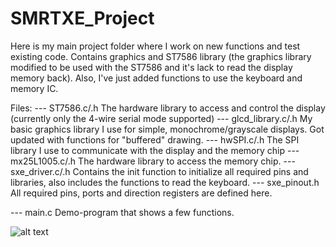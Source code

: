 # SMRTXE_Project
Here is my main project folder where I work on new functions and test existing code. Contains graphics and ST7586 library (the graphics library modified to be used with the ST7586 and it's lack to read the display memory back).
Also, I've just added functions to use the keyboard and memory IC.

Files:
--- ST7586.c/.h
The hardware library to access and control the display (currently only the 4-wire serial mode supported)
--- glcd_library.c/.h
My basic graphics library I use for simple, monochrome/grayscale displays. Got updated with functions for "buffered" drawing.
--- hwSPI.c/.h
The SPI library I use to communicate with the display and the memory chip
--- mx25L1005.c/.h
The hardware library to access the memory chip.
--- sxe_driver.c/.h
Contains the init function to initialize all required pins and libraries, also includes the functions to read the keyboard.
--- sxe_pinout.h
All required pins, ports and direction registers are defined here.

--- main.c
Demo-program that shows a few functions. 

![alt text](https://raw.githubusercontent.com/gfcwfzkm/SMRTXE_Project/master/IMG_20181010_175347.jpg)
